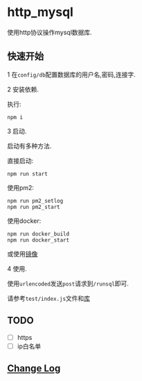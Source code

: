 # http_mysql

使用http协议操作mysql数据库.

## 快速开始

1 在`config/db`配置数据库的用户名,密码,连接字.

2 安装依赖.

执行:

```shell
npm i
```

3 启动.

启动有多种方法.

直接启动:

```shell
npm run start
```

使用pm2:

```shell
npm run pm2_setlog
npm run pm2_start
```

使用docker:

```shell
npm run docker_build
npm run docker_start
```

或使用[镜像](https://hub.docker.com/r/lsby/http_mysql)

4 使用.

使用`urlencoded`发送`post`请求到`/runsql`即可.

请参考`test/index.js`文件和[库](https://www.npmjs.com/package/mysql)

## TODO

- [ ] https
- [ ] ip白名单

## [Change Log](https://github.com/lsby/http_mysql/blob/master/CHANGELOG.md)
